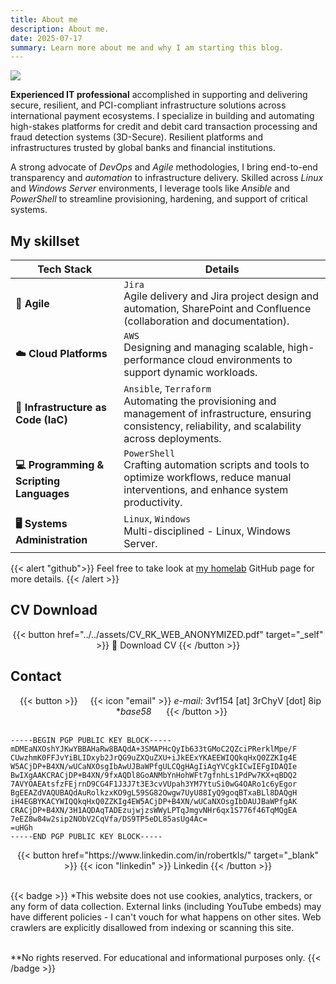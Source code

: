 ```yaml
---
title: About me
description: About me.
date: 2025-07-17
summary: Learn more about me and why I am starting this blog.
---
```

![](../assets/Kentemere2.jpg)

**Experienced IT professional** accomplished in supporting and delivering secure, resilient, and PCI-compliant infrastructure solutions across international payment ecosystems. I specialize in building and automating high-stakes platforms for credit and debit card transaction processing and fraud detection systems (3D-Secure). Resilient platforms and infrastructures trusted by global banks and financial institutions. 
  
A strong advocate of _DevOps_ and _Agile_ methodologies, I bring end-to-end transparency and _automation_ to infrastructure delivery. Skilled across _Linux_ and _Windows Server_ environments, I leverage tools like _Ansible_ and _PowerShell_ to streamline provisioning, hardening, and support of critical systems.  

<!--

{{< lead >}}
My toolkit includes:
{{< /lead >}}  

- AWS Cloud
- Infrastructure automation and application provisioning (Ansible, PowerShell)  
- Multi-disciplined - Linux, Windows Server and DevOps tools and techniques  
- Agile delivery and Jira project design and automation  
- Git, GitHub, Bitbucket (version control)  
- SharePoint and Confluence (collaboration and documentation)  
- Deep experience administering Microsoft server technologies

-->
## My skillset

<!--

| **Tech Stack**                           | **Details**                                                                                                                                                                                                                                    |
| ---------------------------------------- | ---------------------------------------------------------------------------------------------------------------------------------------------------------------------------------------------------------------------------------------------- |
| **☁️ Cloud Platforms**                   | `AWS`  <br>Designing and managing scalable, high-performance cloud environments to support dynamic workloads.                                                                                                                                  |
| **📦 Containers & Orchestration**        | **`Docker`, `Kubernetes`**  <br>Implementing container orchestration for seamless, reliable application deployment across diverse environments.                                                                                                |
| **🔧 DevOps Tools**                      | **`Jenkins`, `GitHub Actions`, `Maven`,`SonarQube`, `Nexus`, `Trivy`, `Prometheus`, `Grafana`**  <br>Streamlining CI/CD pipelines by integrating testing, monitoring, and security tools to maintain high code quality and system performance. |
| **📜 Infrastructure as Code (IaC)**      | **`Terraform`, `Ansible`**  <br>Automating the provisioning and management of infrastructure, ensuring consistency, reliability, and scalability across deployments.                                                                           |
| **💻 Programming & Scripting Languages** | `PowerShell` <br>Crafting automation scripts and tools to optimize workflows, reduce manual interventions, and enhance system productivity.                                                                                                    |
| **🖥️ Systems Administration**           | **`Linux`**  `Windows`<br>Multi-disciplined - Linux, Windows Server.                                                                                                                                                                           |
| **🧭 Agile**                             | `Jira`<br>Agile delivery and Jira project design and automation, SharePoint and Confluence (collaboration and documentation)<br>                                                                                                               |

-->

| **Tech Stack**                           | **Details**                                                                                                                                                     |
| ---------------------------------------- | --------------------------------------------------------------------------------------------------------------------------------------------------------------- |
| **🧭 Agile**                             | `Jira`<br>Agile delivery and Jira project design and automation, SharePoint and Confluence (collaboration and documentation).                                   |
| **☁️ Cloud Platforms**                   | `AWS`  <br>Designing and managing scalable, high-performance cloud environments to support dynamic workloads.                                                   |
| **📜 Infrastructure as Code (IaC)**      | `Ansible`, `Terraform` <br>Automating the provisioning and management of infrastructure, ensuring consistency, reliability, and scalability across deployments. |
| **💻 Programming & Scripting Languages** | `PowerShell` <br>Crafting automation scripts and tools to optimize workflows, reduce manual interventions, and enhance system productivity.                     |
| **🖥️ Systems Administration**           | `Linux`, `Windows`<br>Multi-disciplined - Linux, Windows Server.                                                                                                |


{{< alert "github">}}
Feel free to take look at [my homelab](https://github.com/rtdevx) GitHub page for more details.
{{< /alert >}}

## CV Download

<center>
{{< button href="../../assets/CV_RK_WEB_ANONYMIZED.pdf" target="_self" >}}
📜 Download CV
{{< /button >}}
</center>

## Contact

<center>
  {{< button >}}
    {{< icon "email" >}}  <i>e-mail:</i> 3vf154 [at] 3rChyV [dot] 8ip<br>
     *<i>base58</i>
     {{< /button >}}
 </center>     

```shell
-----BEGIN PGP PUBLIC KEY BLOCK-----
mDMEaNXOshYJKwYBBAHaRw8BAQdA+3SMAPHcQyIb633tGMoC2QZciPRerklMpe/F
CUwzhmK0FFJvYiBLIDxyb2JrQG9uZXQuZXU+iJkEExYKAEEWIQQkqHxQ0ZZKIg4E
W5ACjDP+B4XN/wUCaNXOsgIbAwUJBaWPfgULCQgHAgIiAgYVCgkICwIEFgIDAQIe
BwIXgAAKCRACjDP+B4XN/9fxAQDl8GoANMbYnHohWFt7gfnhLs1PdPw7KX+qBDQ2
7AVYOAEAtsfzFEjrnD9CG4F1J3J7t3E3cvVUpah3YM7YtuSi0wG4OARo1c6yEgor
BgEEAZdVAQUBAQdAuRolkzxKO9gL59SG82Owgw7UyU88IyQ9goqBTxaBLl8DAQgH
iH4EGBYKACYWIQQkqHxQ0ZZKIg4EW5ACjDP+B4XN/wUCaNXOsgIbDAUJBaWPfgAK
CRACjDP+B4XN/3H1AQDAqTADEzujwjzsWWyLPTqJmgvNHr6qx1S776f46TqMQgEA
7eEZ8w84w2sip2NObV2CqVfa/DS9TP5eDL85asUg4Ac=
=uHGh
-----END PGP PUBLIC KEY BLOCK-----
```

<center>
{{< button href="https://www.linkedin.com/in/robertkls/" target="_blank" >}}
{{< icon "linkedin" >}}  Linkedin
{{< /button >}}
</center>
<br>
<!-- 
{{< alert "circle-info">}}
» Disclaimer «

_\*This website does not use cookies, analytics, trackers, or any form of data collection. Additionally, web crawlers are explicitly disallowed from indexing or scanning this site._
_External links may lead elsewhere - I can't vouch for what happens beyond this page._

_\*\*No rights reserved. For educational and informational purposes only._
<center>👨🏻‍💻</center>
{{< /alert >}}
--> 

{{< badge >}}
*This website does not use cookies, analytics, trackers, or any form of data collection. External links (including YouTube embeds) may have different policies - I can't vouch for what happens on other sites. Web crawlers are explicitly disallowed from indexing or scanning this site.<br /><br />

**No rights reserved. For educational and informational purposes only.
{{< /badge >}}
